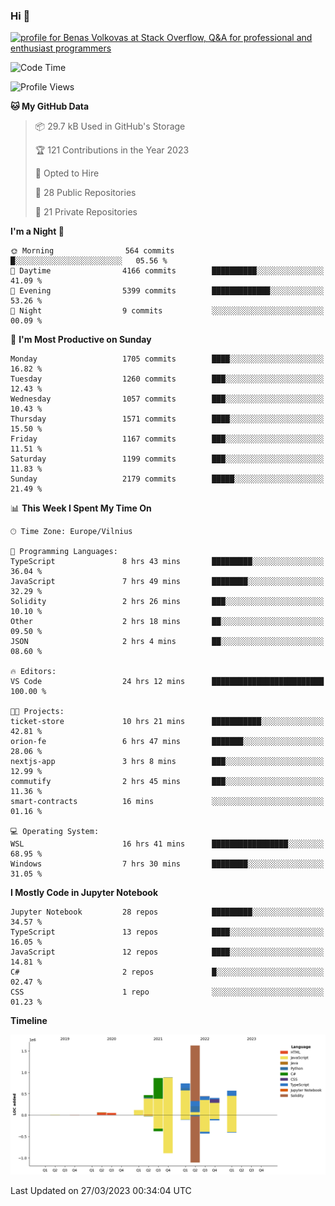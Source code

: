 ### Hi 👋
<a href="https://stackoverflow.com/users/14954249/benas-volkovas"><img src="https://stackoverflow.com/users/flair/14954249.png?theme=dark" width="208" height="58" alt="profile for Benas Volkovas at Stack Overflow, Q&amp;A for professional and enthusiast programmers" title="profile for Benas Volkovas at Stack Overflow, Q&amp;A for professional and enthusiast programmers"></a>

<!--START_SECTION:waka-->
![Code Time](http://img.shields.io/badge/Code%20Time-1%2C364%20hrs%2017%20mins-blue)

![Profile Views](http://img.shields.io/badge/Profile%20Views-0-blue)

**🐱 My GitHub Data** 

> 📦 29.7 kB Used in GitHub's Storage 
 > 
> 🏆 121 Contributions in the Year 2023
 > 
> 💼 Opted to Hire
 > 
> 📜 28 Public Repositories 
 > 
> 🔑 21 Private Repositories 
 > 
**I'm a Night 🦉** 

```text
🌞 Morning                564 commits         █░░░░░░░░░░░░░░░░░░░░░░░░   05.56 % 
🌆 Daytime                4166 commits        ██████████░░░░░░░░░░░░░░░   41.09 % 
🌃 Evening                5399 commits        █████████████░░░░░░░░░░░░   53.26 % 
🌙 Night                  9 commits           ░░░░░░░░░░░░░░░░░░░░░░░░░   00.09 % 
```
📅 **I'm Most Productive on Sunday** 

```text
Monday                   1705 commits        ████░░░░░░░░░░░░░░░░░░░░░   16.82 % 
Tuesday                  1260 commits        ███░░░░░░░░░░░░░░░░░░░░░░   12.43 % 
Wednesday                1057 commits        ███░░░░░░░░░░░░░░░░░░░░░░   10.43 % 
Thursday                 1571 commits        ████░░░░░░░░░░░░░░░░░░░░░   15.50 % 
Friday                   1167 commits        ███░░░░░░░░░░░░░░░░░░░░░░   11.51 % 
Saturday                 1199 commits        ███░░░░░░░░░░░░░░░░░░░░░░   11.83 % 
Sunday                   2179 commits        █████░░░░░░░░░░░░░░░░░░░░   21.49 % 
```


📊 **This Week I Spent My Time On** 

```text
🕑︎ Time Zone: Europe/Vilnius

💬 Programming Languages: 
TypeScript               8 hrs 43 mins       █████████░░░░░░░░░░░░░░░░   36.04 % 
JavaScript               7 hrs 49 mins       ████████░░░░░░░░░░░░░░░░░   32.29 % 
Solidity                 2 hrs 26 mins       ███░░░░░░░░░░░░░░░░░░░░░░   10.10 % 
Other                    2 hrs 18 mins       ██░░░░░░░░░░░░░░░░░░░░░░░   09.50 % 
JSON                     2 hrs 4 mins        ██░░░░░░░░░░░░░░░░░░░░░░░   08.60 % 

🔥 Editors: 
VS Code                  24 hrs 12 mins      █████████████████████████   100.00 % 

🐱‍💻 Projects: 
ticket-store             10 hrs 21 mins      ███████████░░░░░░░░░░░░░░   42.81 % 
orion-fe                 6 hrs 47 mins       ███████░░░░░░░░░░░░░░░░░░   28.06 % 
nextjs-app               3 hrs 8 mins        ███░░░░░░░░░░░░░░░░░░░░░░   12.99 % 
commutify                2 hrs 45 mins       ███░░░░░░░░░░░░░░░░░░░░░░   11.36 % 
smart-contracts          16 mins             ░░░░░░░░░░░░░░░░░░░░░░░░░   01.16 % 

💻 Operating System: 
WSL                      16 hrs 41 mins      █████████████████░░░░░░░░   68.95 % 
Windows                  7 hrs 30 mins       ████████░░░░░░░░░░░░░░░░░   31.05 % 
```

**I Mostly Code in Jupyter Notebook** 

```text
Jupyter Notebook         28 repos            █████████░░░░░░░░░░░░░░░░   34.57 % 
TypeScript               13 repos            ████░░░░░░░░░░░░░░░░░░░░░   16.05 % 
JavaScript               12 repos            ████░░░░░░░░░░░░░░░░░░░░░   14.81 % 
C#                       2 repos             █░░░░░░░░░░░░░░░░░░░░░░░░   02.47 % 
CSS                      1 repo              ░░░░░░░░░░░░░░░░░░░░░░░░░   01.23 % 
```



**Timeline**

![Lines of Code chart](https://raw.githubusercontent.com/BenasVolkovas/BenasVolkovas/main/assets/bar_graph.png)


 Last Updated on 27/03/2023 00:34:04 UTC
<!--END_SECTION:waka-->
